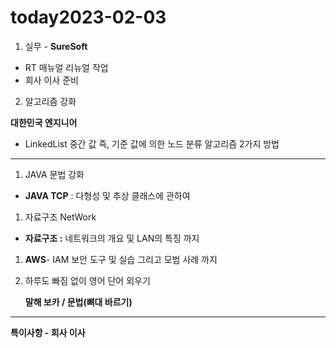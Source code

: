 # today2023-02-03
1. 실무 - **SureSoft**

- RT 매뉴얼 리뉴얼 작업
- 회사 이사 준비

 2.  알고리즘 강화

 **대한민국 엔지니어**

 - LinkedList 중간 값 즉, 기준 값에 의한 노드 분류 알고리즘 2가지 방법 
****

1. JAVA 문법 강화

 - **JAVA TCP** : 다형성 및 추상 클래스에 관하여

1. 자료구조 NetWork

 - **자료구조 :** 네트워크의 개요 및 LAN의 특징 까지

1. **AWS**- IAM 보안 도구 및 실습 그리고 모범 사례 까지

1.  하루도 빠짐 없이 영어 단어 외우기
    
     **말해 보카 / 문법(뼈대 바르기)**
    

---

**특이사항 - 회사 이사**
